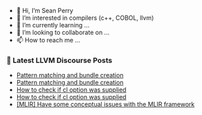 - 👋 Hi, I’m Sean Perry
- 👀 I’m interested in compilers (c++, COBOL, llvm)
- 🌱 I’m currently learning ...
- 💞️ I’m looking to collaborate on ...
- 📫 How to reach me ...

<!---
s66perry/s66perry is a ✨ special ✨ repository because its `README.md` (this file) appears on your GitHub profile.
You can click the Preview link to take a look at your changes.
--->
### 📕 Latest LLVM Discourse Posts

<!-- DISCOURSE-LLVM:START -->
- [Pattern matching and bundle creation](https://discourse.llvm.org/t/pattern-matching-and-bundle-creation/78627#post_5)
- [Pattern matching and bundle creation](https://discourse.llvm.org/t/pattern-matching-and-bundle-creation/78627#post_4)
- [How to check if cl option was supplied](https://discourse.llvm.org/t/how-to-check-if-cl-option-was-supplied/79197#post_2)
- [How to check if cl option was supplied](https://discourse.llvm.org/t/how-to-check-if-cl-option-was-supplied/79197#post_1)
- [[MLIR] Have some conceptual issues with the MLIR framework](https://discourse.llvm.org/t/mlir-have-some-conceptual-issues-with-the-mlir-framework/79193#post_5)
<!-- DISCOURSE-LLVM:END -->
